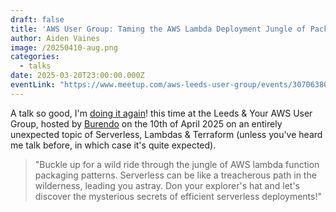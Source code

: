 ```yaml
---
draft: false
title: 'AWS User Group: Taming the AWS Lambda Deployment Jungle of Packaging Patterns'
author: Aiden Vaines
image: /20250410-aug.png
categories:
  - talks
date: 2025-03-20T23:00:00.000Z
eventLink: "https://www.meetup.com/aws-leeds-user-group/events/307063808/?eventOrigin=group_events_list"
---
```


A talk so good, I'm [doing it again](../2024-04-24-notts-techfast:-taming-the-aws-lambda-deployment-jungle-of-packaging-patterns.md)! this time at the Leeds & Your AWS User Group, hosted by [Burendo](https://burendo.com/) on the 10th of April 2025 on an entirely unexpected topic of Serverless, Lambdas & Terraform (unless you've heard me talk before, in which case it's quite expected).

> "Buckle up for a wild ride through the jungle of AWS lambda function packaging patterns. Serverless can be like a treacherous path in the wilderness, leading you astray. Don your explorer's hat and let's discover the mysterious secrets of efficient serverless deployments!"

